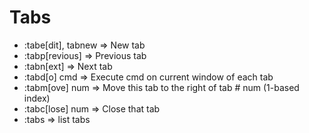 # Tabs

- :tabe[dit], tabnew => New tab
- :tabp[revious] => Previous tab
- :tabn[ext] => Next tab
- :tabd[o] cmd => Execute cmd on current window of each tab
- :tabm[ove] num => Move this tab to the right of tab # num (1-based index)
- :tabc[lose] num => Close that tab
- :tabs => list tabs
